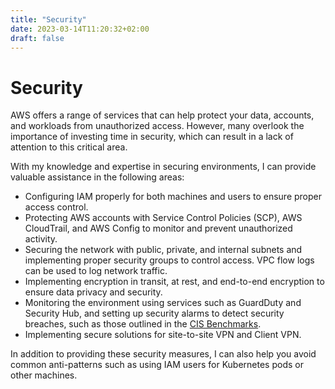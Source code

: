 ```yaml
---
title: "Security"
date: 2023-03-14T11:20:32+02:00
draft: false
---
```


# Security

AWS offers a range of services that can help protect your data, accounts, and workloads from unauthorized access. However, many overlook the importance of investing time in security, which can result in a lack of attention to this critical area.

With my knowledge and expertise in securing environments, I can provide valuable assistance in the following areas:

* Configuring IAM properly for both machines and users to ensure proper access control.
* Protecting AWS accounts with Service Control Policies (SCP), AWS CloudTrail, and AWS Config to monitor and prevent unauthorized activity.
* Securing the network with public, private, and internal subnets and implementing proper security groups to control access. VPC flow logs can be used to log network traffic.
* Implementing encryption in transit, at rest, and end-to-end encryption to ensure data privacy and security.
* Monitoring the environment using services such as GuardDuty and Security Hub, and setting up security alarms to detect security breaches, such as those outlined in the [CIS Benchmarks](https://aws.amazon.com/what-is/cis-benchmarks/).
* Implementing secure solutions for site-to-site VPN and Client VPN.

In addition to providing these security measures, I can also help you avoid common anti-patterns such as using IAM users for Kubernetes pods or other machines.
